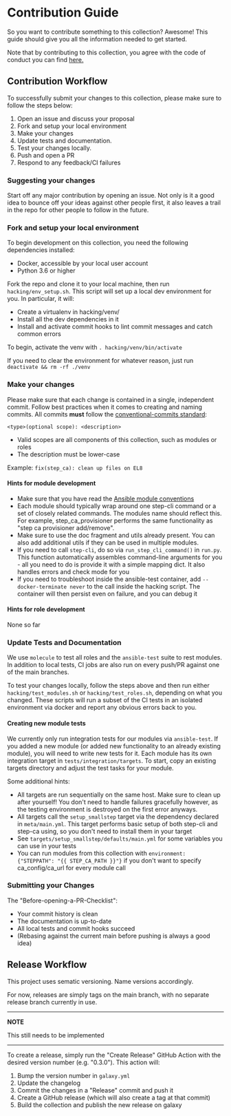 # Contribution Guide

So you want to contribute something to this collection? Awesome! This guide should give you all the information needed to get started.

Note that by contributing to this collection, you agree with the code of conduct you can find [here.](https://github.com/maxhoesel/ansible-collection-smallstep/blob/main/CODE_OF_CONDUCT.md)

## Contribution Workflow

To successfully submit your changes to this collection, please make sure to follow the steps below:

1. Open an issue and discuss your proposal
2. Fork and setup your local environment
3. Make your changes
4. Update tests and documentation.
5. Test your changes locally.
6. Push and open a PR
7. Respond to any feedback/CI failures

### Suggesting your changes

Start off any major contribution by opening an issue. Not only is it a good idea to bounce off your ideas against other people first,
it also leaves a trail in the repo for other people to follow in the future.

### Fork and setup your local environment

To begin development on this collection, you need the following dependencies installed:

- Docker, accessible by your local user account
- Python 3.6 or higher

Fork the repo and clone it to your local machine, then run `hacking/env_setup.sh`.
This script will set up a local dev environment for you. In particular, it will:

- Create a virtualenv in hacking/venv/
- Install all the dev dependencies in it
- Install and activate commit hooks to lint commit messages and catch common errors

To begin, activate the venv with `. hacking/venv/bin/activate`

If you need to clear the environment for whatever reason, just run
`deactivate && rm -rf ./venv`

### Make your changes

Please make sure that each change is contained in a single, independent commit.
Follow best practices when it comes to creating and naming commits.
All commits **must** follow the [conventional-commits standard](https://www.conventionalcommits.org/en/v1.0.0/):

`<type>(optional scope): <description>`

- Valid scopes are all components of this collection, such as modules or roles
- The description must be lower-case

Example: `fix(step_ca): clean up files on EL8`

#### Hints for module development

- Make sure that you have read the [Ansible module conventions](https://docs.ansible.com/ansible/latest/dev_guide/developing_modules_best_practices.html)
- Each module should typically wrap around one step-cli command or a set of closely related commands.
  The modules name should reflect this. For example, step_ca_provisioner performs the same functionality as "step ca provisioner add/remove".
- Make sure to use the doc fragment and utils already present.
  You can also add additional utils if they can be used in multiple modules.
- If you need to call `step-cli`, do so via `run_step_cli_command()` in `run.py`.
  This function automatically assembles command-line arguments for you - all you
  need to do is provide it with a simple mapping dict. It also handles errors and check mode for you
- If you need to troubleshoot inside the ansible-test container, add `--docker-terminate never` to the
  call inside the hacking script. The container will then persist even on failure, and you can debug it

#### Hints for role development

None so far

### Update Tests and Documentation

We use `molecule` to test all roles and the `ansible-test` suite to rest modules. In addition to local tests,
CI jobs are also run on every push/PR against one of the main branches.

To test your changes locally, follow the steps above and then run either `hacking/test_modules.sh` or `hacking/test_roles.sh`, depending
on what you changed. These scripts will run a subset of the CI tests in an isolated environment via docker and report any obvious errors back
to you.

#### Creating new module tests

We currently only run integration tests for our modules via `ansible-test`. If you added a new module (or added new functionality to an already existing module),
you will need to write new tests for it. Each module has its own integration target in `tests/integration/targets`. To start, copy an existing targets directory
and adjust the test tasks for your module.

Some additional hints:

- All targets are run sequentially on the same host. Make sure to clean up after yourself! You don't need to handle failures gracefully however,
  as the testing environment is destroyed on the first error anyways.
- All targets call the `setup_smallstep` target via the dependency declared in `meta/main.yml`. This target performs basic setup
  of both step-cli and step-ca using, so you don't need to install them in your target
- See `targets/setup_smallstep/defaults/main.yml` for some variables you can use in your tests
- You can run modules from this collection with `environment: {"STEPPATH": "{{ STEP_CA_PATH }}"}` if you don't want to specify ca_config/ca_url for every module call

### Submitting your Changes

The "Before-opening-a-PR-Checklist":

- Your commit history is clean
- The documentation is up-to-date
- All local tests and commit hooks succeed
- (Rebasing against the current main before pushing is always a good idea)

## Release Workflow

This project uses sematic versioning. Name versions accordingly.

For now, releases are simply tags on the main branch, with no separate release branch currently in use.

---
**NOTE**

This still needs to be implemented

---

To create a release, simply run the "Create Release" GitHub Action with the desired version number (e.g. "0.3.0").
This action will:

1. Bump the version number in `galaxy.yml`
2. Update the changelog
3. Commit the changes in a "Release" commit and push it
4. Create a GitHub release (which will also create a tag at that commit)
5. Build the collection and publish the new release on galaxy
